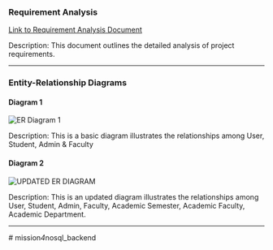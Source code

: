 ### Requirement Analysis

[Link to Requirement Analysis Document](https://docs.google.com/document/d/10mkjS8boCQzW4xpsESyzwCCLJcM3hvLghyD_TeXPBx0/edit?usp=sharing)

Description: This document outlines the detailed analysis of project requirements.

---

### Entity-Relationship Diagrams

#### Diagram 1

![ER Diagram 1](./ER_Diagram.png)

Description: This is a basic diagram illustrates the relationships among User, Student, Admin & Faculty

#### Diagram 2

![UPDATED ER DIAGRAM](./Final.png)

Description: This is an updated diagram illustrates the relationships among User, Student, Admin, Faculty, Academic Semester, Academic Faculty, Academic Department.

---
#   m i s s i o n _ 4 _ n o s q l _ b a c k e n d  
 